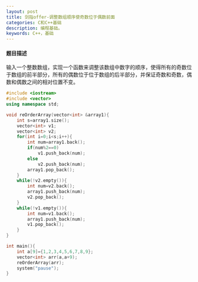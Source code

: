 ```yaml
---
layout: post
title: 剑指offer-调整数组顺序使奇数位于偶数前面
categories: C和C++基础
description: 编程基础。
keywords: C++，基础
---
```


#### 题目描述

输入一个整数数组，实现一个函数来调整该数组中数字的顺序，使得所有的奇数位于数组的前半部分，所有的偶数位于位于数组的后半部分，并保证奇数和奇数，偶数和偶数之间的相对位置不变。

```cpp
#include <iostream>
#include <vector>
using namespace std;

void reOrderArray(vector<int> &array1){
	int s=array1.size();
	vector<int> v1;
	vector<int> v2;
	for(int i=0;i<s;i++){
		int num=array1.back();
		if(num%2==0)
			v1.push_back(num);
		else
			v2.push_back(num);
		array1.pop_back();
	}
	while(!v2.empty()){
		int num=v2.back();
		array1.push_back(num);
		v2.pop_back();
	}
	while(!v1.empty()){
		int num=v1.back();
		array1.push_back(num);
		v1.pop_back();
	}
}

int main(){
	int a[9]={1,2,3,4,5,6,7,8,9};
	vector<int> arr(a,a+9);
	reOrderArray(arr);
	system("pause");
}
```

